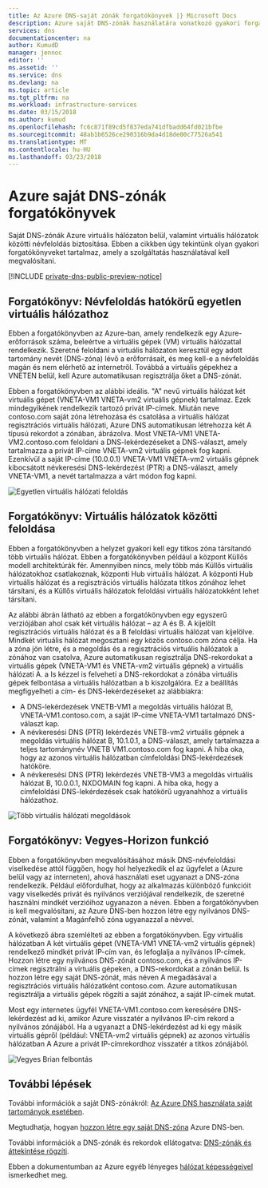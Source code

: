```yaml
---
title: Az Azure DNS-saját zónák forgatókönyvek |} Microsoft Docs
description: Azure saját DNS-zónák használatára vonatkozó gyakori forgatókönyvek áttekintése.
services: dns
documentationcenter: na
author: KumudD
manager: jennoc
editor: ''
ms.assetid: ''
ms.service: dns
ms.devlang: na
ms.topic: article
ms.tgt_pltfrm: na
ms.workload: infrastructure-services
ms.date: 03/15/2018
ms.author: kumud
ms.openlocfilehash: fc6c871f89cd5f837eda741dfbadd64fd021bfbe
ms.sourcegitcommit: 48ab1b6526ce290316b9da4d18de00c77526a541
ms.translationtype: MT
ms.contentlocale: hu-HU
ms.lasthandoff: 03/23/2018
---
```

# <a name="azure-dns-private-zones-scenarios"></a>Azure saját DNS-zónák forgatókönyvek
Saját DNS-zónák Azure virtuális hálózaton belül, valamint virtuális hálózatok közötti névfeloldás biztosítása. Ebben a cikkben úgy tekintünk olyan gyakori forgatókönyveket tartalmaz, amely a szolgáltatás használatával kell megvalósítani. 

[!INCLUDE [private-dns-public-preview-notice](../../includes/private-dns-public-preview-notice.md)]

## <a name="scenario-name-resolution-scoped-to-a-single-virtual-network"></a>Forgatókönyv: Névfeloldás hatókörű egyetlen virtuális hálózathoz
Ebben a forgatókönyvben az Azure-ban, amely rendelkezik egy Azure-erőforrások száma, beleértve a virtuális gépek (VM) virtuális hálózattal rendelkezik. Szeretné feloldani a virtuális hálózaton keresztül egy adott tartomány nevét (DNS-zóna) lévő a erőforrásait, és meg kell-e a névfeloldás magán és nem elérhető az internetről. Továbbá a virtuális gépekhez a VNETEN belül, kell Azure automatikusan regisztrálja őket a DNS-zónát. 

Ebben a forgatókönyvben az alábbi ideális. "A" nevű virtuális hálózat két virtuális gépet (VNETA-VM1 VNETA-vm2 virtuális gépnek) tartalmaz. Ezek mindegyikének rendelkezik tartozó privát IP-címek. Miután neve contoso.com saját zóna létrehozása és csatolása a virtuális hálózat regisztrációs virtuális hálózati, Azure DNS automatikusan létrehozza két A típusú rekordot a zónában, ábrázolva. Most VNETA-VM1 VNETA-VM2.contoso.com feloldani a DNS-lekérdezéseket a DNS-választ, amely tartalmazza a privát IP-címe VNETA-vm2 virtuális gépnek fog kapni. Ezenkívül a saját IP-címe (10.0.0.1) VNETA-VM1 VNETA-vm2 virtuális gépnek kibocsátott névkeresési DNS-lekérdezést (PTR) a DNS-választ, amely VNETA-VM1, a nevét tartalmazza a várt módon fog kapni. 

![Egyetlen virtuális hálózati feloldás](./media/private-dns-scenarios/single-vnet-resolution.png)

## <a name="scenario-name-resolution-across-virtual-networks"></a>Forgatókönyv: Virtuális hálózatok közötti feloldása

Ebben a forgatókönyvben a helyzet gyakori kell egy titkos zóna társítandó több virtuális hálózat. Ebben a forgatókönyvben például a központ Küllős modell architektúrák fér. Amennyiben nincs, mely több más Küllős virtuális hálózatokhoz csatlakoznak, központi Hub virtuális hálózat. A központi Hub virtuális hálózat és a regisztrációs virtuális hálózata titkos zónához lehet társítani, és a Küllős virtuális hálózatok feloldási virtuális hálózatokként lehet társítani. 

Az alábbi ábrán látható az ebben a forgatókönyvben egy egyszerű verziójában ahol csak két virtuális hálózat – az A és B. A kijelölt regisztrációs virtuális hálózat és a B feloldási virtuális hálózat van kijelölve. Mindkét virtuális hálózat megosztani egy közös contoso.com zóna célja. Ha a zóna jön létre, és a megoldás és a regisztrációs virtuális hálózatok a zónához van csatolva, Azure automatikusan regisztrálja DNS-rekordokat a virtuális gépek (VNETA-VM1 és VNETA-vm2 virtuális gépnek) a virtuális hálózati A. a Is kézzel is felveheti a DNS-rekordokat a zónába virtuális gépek felbontása a virtuális hálózatban a b kiszolgálóra. Ez a beállítás megfigyelheti a cím- és DNS-lekérdezéseket az alábbiakra:
* A DNS-lekérdezések VNETB-VM1 a megoldás virtuális hálózat B, VNETA-VM1.contoso.com, a saját IP-címe VNETA-VM1 tartalmazó DNS-választ kap.
* A névkeresési DNS (PTR) lekérdezés VNETB-vm2 virtuális gépnek a megoldás virtuális hálózat B, 10.1.0.1, a DNS-választ, amely tartalmazza a teljes tartománynév VNETB VM1.contoso.com fog kapni. A hiba oka, hogy az azonos virtuális hálózatban címfeloldási DNS-lekérdezések hatóköre. 
* A névkeresési DNS (PTR) lekérdezés VNETB-VM3 a megoldás virtuális hálózat B, 10.0.0.1, NXDOMAIN fog kapni. A hiba oka, hogy a címfeloldási DNS-lekérdezések csak hatókörű ugyanahhoz a virtuális hálózathoz. 


![Több virtuális hálózati megoldások](./media/private-dns-scenarios/multi-vnet-resolution.png)

## <a name="scenario-split-horizon-functionality"></a>Forgatókönyv: Vegyes-Horizon funkció

Ebben a forgatókönyvben megvalósításához másik DNS-névfeloldási viselkedése attól függően, hogy hol helyezkedik el az ügyfelet a (Azure belül vagy az interneten), ahová használati eset ugyanazt a DNS-zóna rendelkezik. Például előfordulhat, hogy az alkalmazás különböző funkcióit vagy viselkedés privát és nyilvános verziójával rendelkezik, de szeretné használni mindkét verzióihoz ugyanazon a néven. Ebben a forgatókönyvben is kell megvalósítani, az Azure DNS-ben hozzon létre egy nyilvános DNS-zónát, valamint a Magánfelhő zóna ugyanazzal a névvel.

A következő ábra szemlélteti az ebben a forgatókönyvben. Egy virtuális hálózatban A két virtuális gépet (VNETA-VM1 VNETA-vm2 virtuális gépnek) rendelkező mindkét privát IP-cím van, és lefoglalja a nyilvános IP-címek. Hozzon létre egy nyilvános DNS-zónát contoso.com, és a nyilvános IP-címek regisztrálni a virtuális gépeken, a DNS-rekordokat a zónán belül. Is hozzon létre egy saját DNS-zónát, más néven A megadásával a regisztrációs virtuális hálózatként contoso.com. Azure automatikusan regisztrálja a virtuális gépek rögzíti a saját zónához, a saját IP-címek mutat.

Most egy internetes ügyfél VNETA-VM1.contoso.com keresésére DNS-lekérdezést ad ki, amikor Azure visszatér a nyilvános IP-cím rekord a nyilvános zónájából. Ha a ugyanazt a DNS-lekérdezést ad ki egy másik virtuális gépről (például: VNETA-vm2 virtuális gépnek) az azonos virtuális hálózatban A Azure a privát IP-címrekordhoz visszatér a titkos zónájából. 

![Vegyes Brian felbontás](./media/private-dns-scenarios/split-brain-resolution.png)

## <a name="next-steps"></a>További lépések
További információk a saját DNS-zónákról: [Az Azure DNS használata saját tartományok esetében](private-dns-overview.md).

Megtudhatja, hogyan [hozzon létre egy saját DNS-zóna](./private-dns-getstarted-powershell.md) Azure DNS-ben.

További információk a DNS-zónák és rekordok ellátogatva: [DNS-zónák és áttekintése rögzíti](dns-zones-records.md).

Ebben a dokumentumban az Azure egyéb lényeges [hálózat képességeivel](../networking/networking-overview.md) ismerkedhet meg.

